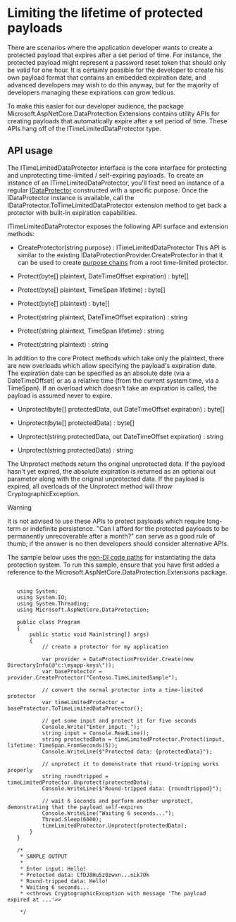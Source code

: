 ﻿---
uid: security/data-protection/consumer-apis/limited-lifetime-payloads
---
# Limiting the lifetime of protected payloads

There are scenarios where the application developer wants to create a protected payload that expires after a set period of time. For instance, the protected payload might represent a password reset token that should only be valid for one hour. It is certainly possible for the developer to create his own payload format that contains an embedded expiration date, and advanced developers may wish to do this anyway, but for the majority of developers managing these expirations can grow tedious.

To make this easier for our developer audience, the package Microsoft.AspNetCore.DataProtection.Extensions contains utility APIs for creating payloads that automatically expire after a set period of time. These APIs hang off of the ITimeLimitedDataProtector type.

## API usage

The ITimeLimitedDataProtector interface is the core interface for protecting and unprotecting time-limited / self-expiring payloads. To create an instance of an ITimeLimitedDataProtector, you'll first need an instance of a regular [IDataProtector](overview.md) constructed with a specific purpose. Once the IDataProtector instance is available, call the IDataProtector.ToTimeLimitedDataProtector extension method to get back a protector with built-in expiration capabilities.

ITimeLimitedDataProtector exposes the following API surface and extension methods:

* CreateProtector(string purpose) : ITimeLimitedDataProtector This API is similar to the existing IDataProtectionProvider.CreateProtector in that it can be used to create [purpose chains](purpose-strings.md) from a root time-limited protector.

* Protect(byte[] plaintext, DateTimeOffset expiration) : byte[]

* Protect(byte[] plaintext, TimeSpan lifetime) : byte[]

* Protect(byte[] plaintext) : byte[]

* Protect(string plaintext, DateTimeOffset expiration) : string

* Protect(string plaintext, TimeSpan lifetime) : string

* Protect(string plaintext) : string

In addition to the core Protect methods which take only the plaintext, there are new overloads which allow specifying the payload's expiration date. The expiration date can be specified as an absolute date (via a DateTimeOffset) or as a relative time (from the current system time, via a TimeSpan). If an overload which doesn't take an expiration is called, the payload is assumed never to expire.

* Unprotect(byte[] protectedData, out DateTimeOffset expiration) : byte[]

* Unprotect(byte[] protectedData) : byte[]

* Unprotect(string protectedData, out DateTimeOffset expiration) : string

* Unprotect(string protectedData) : string

The Unprotect methods return the original unprotected data. If the payload hasn't yet expired, the absolute expiration is returned as an optional out parameter along with the original unprotected data. If the payload is expired, all overloads of the Unprotect method will throw CryptographicException.

>[!WARNING]
> It is not advised to use these APIs to protect payloads which require long-term or indefinite persistence. "Can I afford for the protected payloads to be permanently unrecoverable after a month?" can serve as a good rule of thumb; if the answer is no then developers should consider alternative APIs.

The sample below uses the [non-DI code paths](../configuration/non-di-scenarios.md) for instantiating the data protection system. To run this sample, ensure that you have first added a reference to the Microsoft.AspNetCore.DataProtection.Extensions package.

<!-- literal_block {"xml:space": "preserve", "backrefs": [], "source": "security/data-protection/consumer-apis/limited-lifetime-payloads/samples/limitedlifetimepayloads.cs", "ids": [], "dupnames": [], "names": [], "classes": [], "linenos": true, "language": "none", "highlight_args": {"linenostart": 1}} -->

````none

   using System;
   using System.IO;
   using System.Threading;
   using Microsoft.AspNetCore.DataProtection;
    
   public class Program
   {
       public static void Main(string[] args)
       {
           // create a protector for my application
    
           var provider = DataProtectionProvider.Create(new DirectoryInfo(@"c:\myapp-keys\"));
           var baseProtector = provider.CreateProtector("Contoso.TimeLimitedSample");
    
           // convert the normal protector into a time-limited protector
           var timeLimitedProtector = baseProtector.ToTimeLimitedDataProtector();
    
           // get some input and protect it for five seconds
           Console.Write("Enter input: ");
           string input = Console.ReadLine();
           string protectedData = timeLimitedProtector.Protect(input, lifetime: TimeSpan.FromSeconds(5));
           Console.WriteLine($"Protected data: {protectedData}");
    
           // unprotect it to demonstrate that round-tripping works properly
           string roundtripped = timeLimitedProtector.Unprotect(protectedData);
           Console.WriteLine($"Round-tripped data: {roundtripped}");
    
           // wait 6 seconds and perform another unprotect, demonstrating that the payload self-expires
           Console.WriteLine("Waiting 6 seconds...");
           Thread.Sleep(6000);
           timeLimitedProtector.Unprotect(protectedData);
       }
   }
    
   /*
    * SAMPLE OUTPUT
    *
    * Enter input: Hello!
    * Protected data: CfDJ8Hu5z0zwxn...nLk7Ok
    * Round-tripped data: Hello!
    * Waiting 6 seconds...
    * <<throws CryptographicException with message 'The payload expired at ...'>>

    */
   ````
